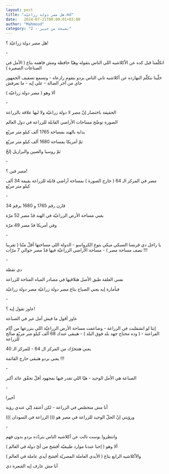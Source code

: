 ```yaml
---
layout: post
title: "هل مصر دولة زراعيّة.md"
date:   2024-07-21T00:00:01+03:00
author: "Mahmoud"
category: "2 - نصيحة من خبير"
---
```

هل مصر دولة زراعيّة ؟!

\-

اتكلّمنا قبل كده عن الأكلاشيه اللي الناس بتقوله وهيّا
حافظة ومش فاهمة بتاع ( الأمل في الصناعات الصغيرة )

خلّينا نتكلّم النهارده عن أكلاشيه تاني الناس بردو بتقوم
رازعاه - وتسمع تصقيف الجمهور جاي من آخر الصالة - على إيه - ما
تعرفش

ألا وهو ( مصر دولة زراعيّة )

\-

الحقيقة باختصار إنّ مصر لا دولة زراعيّة ولا ليها علاقة
بالزراعة

الصورة توضّح مساحات الأراضي القابلة للزراعة في دول
العالم

بداية بالهند بمساحة 1765 ألف كيلو متر مربّع

ثمّ أمريكا بمساحة 1680 ألف كيلو متر مربّع

ثمّ روسيا والصين والبرازيل إلخّ

\-

مصر فين ؟!

مصر في المركز الـ 64 ( خارج الصورة ) بمساحة أراضي قابلة
للزراعة بقيمة 34 ألف كيلو متر مربّع

\-

قارن رقم 1765 و 1680 برقم 34

يعني مساحة الأرض الزراعيّة في الهند قدّ مصر 52 مرّة

وفي أمريكا قدّ مصر 49 مرّة

\-

يا راجل دي فرنسا السيكي ميكي بتوع الكرواسو - الدولة اللي
مساحتها أقلّ منّنا ( تقريبا نصف مساحة مصر ) - مساحة الأراضي الزراعيّة فيها
قدّ مصر حوالي 7 مرّات !!!

\-

دي نقطة

نفس العلقة طبق الأصل هتلاقيها في مصادر المياه المتاحة
للزراعة

فبأمارة إيه يعني الصياح بتاع مصر دولة زراعيّة مصر دولة
زراعيّة

\-

عاوز تقول إيه ؟!

عاوز أقول ما فيش أمل غير في الصناعة

إنتا لو اتشقلبت في الزراعة - وضاعفت مساحة الأرض الزراعيّة
اللي بنزرعها من أيّام الفراعنة - ( وده محتاج جهد بلد فوق البلد ) - هيبقى
عندك 68 ألف كيلو متر مربّع صالح للزراعة

يعني هتتحرّك من المركز ال 64 - للمركز الـ 40

يعني بردو هتبقى خارج القائمة !!!

\-

الصناعة هي الأمل الوحيد - هيّا اللي تقدر فيها بمجهود أقلّ
تحقّق عائد أكبر

\-

أخيرا

أنا مش متخصّص في الزراعة - لكن أعتقد إنّي عندي رؤية

ورؤيتي إنّ الحلّ الوحيد للزراعة في مصر هو ((( الزراعة في
السودان )))

\-

وانتظروا بوست تالت عن أكلاشيه الناس بتردّده بردو بدون
فهم

ألا وهو ( إحنا عندنا موارد طبيعيّة أفشخ من أيّ دولة في
العالم )

والأكلاشيه الرابع بتاع ( الأيدي العاملة المصريّة أفشخ
أيدي عاملة في العالم )

أنا مش عارف إيه القنعرة دي
